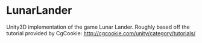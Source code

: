 LunarLander
===========

Unity3D implementation of the game Lunar Lander. Roughly based off the tutorial provided by CgCookie: http://cgcookie.com/unity/category/tutorials/